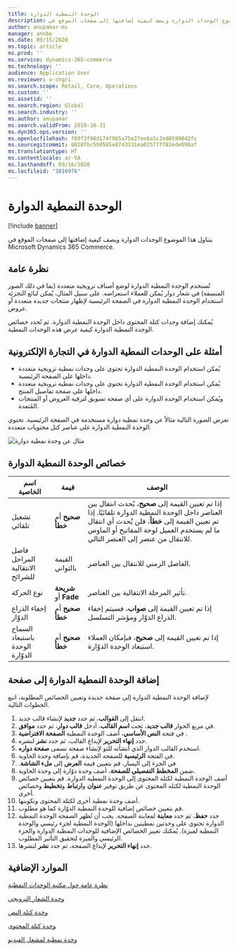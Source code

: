 ```yaml
---
title: الوحدة النمطية الدوارة
description: يتناول هذا الموضوع الوحدات الدوارة ويصف كيفية إضافتها إلى صفحات الموقع في Microsoft Dynamics 365 Commerce.
author: anupamar-ms
manager: annbe
ms.date: 09/15/2020
ms.topic: article
ms.prod: ''
ms.service: dynamics-365-commerce
ms.technology: ''
audience: Application User
ms.reviewer: v-chgri
ms.search.scope: Retail, Core, Operations
ms.custom: ''
ms.assetid: ''
ms.search.region: Global
ms.search.industry: ''
ms.author: anupamar
ms.search.validFrom: 2019-10-31
ms.dyn365.ops.version: ''
ms.openlocfilehash: f09f3f98d174f965a75e27ee6a5c2ed8599042fc
ms.sourcegitcommit: 8028fbc5b9585e87d3331ea02577ff82ede090af
ms.translationtype: HT
ms.contentlocale: ar-SA
ms.lasthandoff: 09/16/2020
ms.locfileid: "3816976"
---
```

# <a name="carousel-module"></a>الوحدة النمطية الدوارة

[!include [banner](includes/banner.md)]

يتناول هذا الموضوع الوحدات الدوارة ويصف كيفية إضافتها إلى صفحات الموقع في Microsoft Dynamics 365 Commerce.

## <a name="overview"></a>نظرة عامة

تُستخدم الوحدة النمطية الدوارة لوضع أصناف ترويجية متعددة (بما في ذلك الصور المنسقة) في شعار دوار يُمكن للعملاء استعراضه. على سبيل المثال، يُمكن لبائع التجزئة استخدام الوحدة النمطية الدوارة في الصفحة الرئيسية لإظهار منتجات جديدة متعددة أو عروض.

يُمكنك إضافة وحدات كتلة المحتوى داخل الوحدة النمطية الدوارة. ثم تُحدد خصائص الوحدة النمطية الدوارة كيفية عرض هذه الوحدات النمطية.

## <a name="examples-of-carousel-modules-in-e-commerce"></a>أمثلة على الوحدات النمطية الدوارة في التجارة الإلكترونية

- يُمكن استخدام الوحدة النمطية الدوارة تحتوي على وحدات نمطية ترويجية متعددة داخلها على الصفحة الرئيسية.
- يُمكن استخدام الوحدة النمطية الدوارة تحتوي على وحدات نمطية ترويجية متعددة داخلها على صفحة تفاصيل المنتج.
- ويُمكن استخدام الوحدة الدوارة على أي صفحة تسويق لترقية العروض أو المنتجات المُتعدة.

تعرض الصورة التالية مثالاً عن وحدة نمطية دوارة‬ مستخدمة في الصفحة الرئيسية. تحتوي الوحدة النمطية الدوارة‬ على عناصر كتل محتويات متعددة.

![مثال عن وحدة نمطية دوارة](./media/Hero.PNG)

## <a name="carousel-module-properties"></a>خصائص الوحدة النمطية الدوارة

| اسم الخاصية             | قيمة                 | ‏‏الوصف |
|---------------------------|-----------------------|-------------|
| تشغيل تلقائي                  | **صحيح** أم **خطأ** | إذا تم تعيين القيمة إلى **صحيح**، يُحدث انتقال بين العناصر داخل الوحدة النمطية الدوارة تلقائيًا. إذا تم تعيين القيمة إلى **خطأ**، فلن يُحدث أي انتقال ما لم يستخدم العميل لوحة المفاتيح أو الماوس للانتقال من عنصر إلى العنصر التالي. |
| فاصل المراحل الانتقالية للشرائح | القيمة بالثواني    | الفاصل الزمني للانتقال بين العناصر. |
| نوع الحركة           | **شريحة** أو **Fade** | تأثير المرحلة الانتقالية بين العناصر. |
| إخفاء الذراع الدوّار     | **صحيح** أم **خطأ** | إذا تم تعيين القيمة إلى **صواب**، فسيتم إخفاء الذراع الدوّار ومؤشر التسلسل. |
| السماح باستبعاد الوحدة الدوّارة    | **صحيح** أم **خطأ** | إذا تم تعيين القيمة إلى **صحيح**، فبإمكان العملاء استبعاد الوحدة الدوّارة. |

## <a name="add-a-carousel-module-to-a-page"></a>إضافة الوحدة النمطية الدوارة إلى صفحة

لإضافة الوحدة النمطية الدوارة إلى صفحة جديدة وتعيين الخصائص المطلوبة، اتبع الخطوات التالية.

1. انتقل إلى **القوالب**، ثم حدد **جديد** لإنشاء قالب جديد.
1. في مربع الحوار **قالب جديد**، تحت **اسم القالب**، أدخل **قالب دوار**، ثم حدد **موافق**.
1. في فتحة **النص الأساسي**، أضف الوحدة النمطية **الصفحة الافتراضية** .
1. حدد **إنهاء التحرير** لإيداع القالب، ثم حدد **نشر** لنشره.  
1. استخدم القالب الدوار الذي أنشأته للتو لإنشاء صفحة تسمى **صفحة دواره**.
1. في الفتحة **الرئيسية** للصفحة الجديدة، قم بإضافة وحدة الحاوية. 
1. في الجزء إلى اليسار، قم بتعيين قيمة **العرض** إلى **ملء الشاشة‬‏‫**.
1. ضمن **المخطط التفصيلي للصفحة**، أضف وحدة دوّارة إلى وحدة الحاوية.
1. أضف الوحدة النمطية لكتلة المحتوى إلى الوحدة النمطية الدوارة. قم بتعيين خصائص الوحدة النمطية لكتله المحتوى عن طريق توفير **عنوان** و**ارتباط** و**تخطيط** وخصائص أخرى.
1. أضف وحدة نمطية أخرى لكتلة المحتوى وتكوينها.
1. قم بتعيين خصائص إضافية للوحدة النمطية الدوّارة كما هو مطلوب.
1. حدد **حفظ**، ثم حدد **معاينة** لمعاينة الصفحة. يجب أن تُظهر الصفحة الوحدة النمطية الدوارة تحتوي على وحدتين نمطيتين بداخلها (الوحدة النمطية لجزء رئيسي والوحدة النمطية لميزة). يُمكنك تغيير الخصائص الإضافية للوحدات النمطية الدوارة والجزء الرئيسي والميزة لتحقيق التأثير المطلوب.
1. حدد **إنهاء التحرير** لإيداع الصفحة، ثم حدد **نشر** لنشرها.

## <a name="additional-resources"></a>الموارد الإضافية

[نظرة عامة حول مكتبة الوحدات النمطية](starter-kit-overview.md)

[وحدة الشعار الترويجي](add-alert.md)

[وحدة كتلة النص](add-content-rich-block.md)

[وحدة كتلة المحتوى](add-hero-module.md)

[وحدة نمطية لمشغل الفيديو](add-video-player.md)
